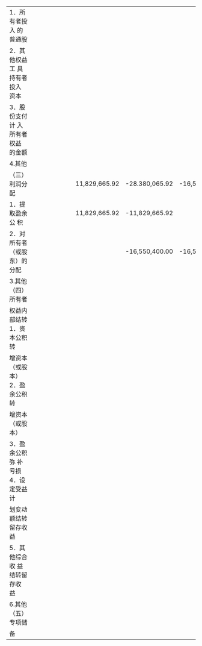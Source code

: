 <html><body><table><tr><td>1．所有者投入 的普通股</td><td></td><td></td><td></td><td></td><td></td><td></td><td></td><td></td><td></td><td></td></tr><tr><td>2．其他权益工 具持有者投入 资本</td><td></td><td></td><td></td><td></td><td></td><td></td><td></td><td></td><td></td><td></td></tr><tr><td>3．股份支付计 入所有者权益 的金额</td><td></td><td></td><td></td><td></td><td></td><td></td><td></td><td></td><td></td><td></td></tr><tr><td>4.其他</td><td></td><td></td><td></td><td></td><td></td><td></td><td></td><td></td><td></td><td></td></tr><tr><td>（三）利润分 配</td><td></td><td></td><td></td><td></td><td></td><td></td><td></td><td>11,829,665.92</td><td>-28.380,065.92</td><td>-16,550,400.00</td></tr><tr><td>1．提取盈余公 积</td><td></td><td></td><td></td><td></td><td></td><td></td><td></td><td>11,829,665.92</td><td>-11,829,665.92</td><td></td></tr><tr><td>2．对所有者 （或股东）的 分配</td><td></td><td></td><td></td><td></td><td></td><td></td><td></td><td></td><td>-16,550,400.00</td><td>-16,550,400.00</td></tr><tr><td>3.其他 （四）所有者</td><td></td><td></td><td></td><td></td><td></td><td></td><td></td><td></td><td></td><td></td></tr><tr><td>权益内部结转 1．资本公积转</td><td></td><td></td><td></td><td></td><td></td><td></td><td></td><td></td><td></td><td></td></tr><tr><td>增资本（或股 本） 2．盈余公积转</td><td></td><td></td><td></td><td></td><td></td><td></td><td></td><td></td><td></td><td></td></tr><tr><td>增资本（或股 本）</td><td></td><td></td><td></td><td></td><td></td><td></td><td></td><td></td><td></td><td></td></tr><tr><td>3．盈余公积弥 补亏损 4．设定受益计</td><td></td><td></td><td></td><td></td><td></td><td></td><td></td><td></td><td></td><td></td></tr><tr><td>划变动额结转 留存收益</td><td></td><td></td><td></td><td></td><td></td><td></td><td></td><td></td><td></td><td></td></tr><tr><td>5．其他综合收 益结转留存收 益</td><td></td><td></td><td></td><td></td><td></td><td></td><td></td><td></td><td></td><td></td></tr><tr><td>6.其他 （五）专项储</td><td></td><td></td><td></td><td></td><td></td><td></td><td></td><td></td><td></td><td></td></tr><tr><td>备</td><td></td><td></td><td></td><td></td><td></td><td></td><td></td><td></td><td></td><td></td></tr></table></body></html>  